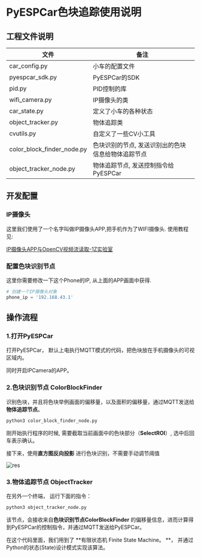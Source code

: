 

# PyESPCar色块追踪使用说明



## 工程文件说明



| 文件                       | 备注                                               |
| -------------------------- | -------------------------------------------------- |
| car_config.py              | 小车的配置文件                                     |
| pyespcar_sdk.py            | PyESPCar的SDK                                      |
| pid.py                     | PID控制的库                                        |
| wifi_camera.py             | IP摄像头的类                                       |
| car_state.py               | 定义了小车的各种状态                               |
| object_tracker.py          | 物体追踪类                                         |
| cvutils.py                 | 自定义了一些CV小工具                               |
| color_block_finder_node.py | 色块识别的节点, 发送识别出的色块信息给物体追踪节点 |
| object_tracker_node.py     | 物体追踪节点, 发送控制指令给PyESPCar               |



## 开发配置



### IP摄像头

这里我们使用了一个名字叫做IP摄像头APP,把手机作为了WIFI摄像头. 使用教程见:

[IP摄像头APP与OpenCV视频流读取-1Z实验室](https://www.jianshu.com/p/0586d7dad113)



### 配置色块识别节点

这里你需要修改一下这个Phone的IP, 从上面的APP画面中获得.

```python
# 创建一个IP摄像头对象
phone_ip = '192.168.43.1'
```





## 操作流程

### 1.打开PyESPCar

打开PyESPCar， 默认上电执行MQTT模式的代码，把色块放在手机摄像头的可视区域内。

同时开启IPCamera的APP。



### 2.色块识别节点 ColorBlockFinder



识别色块，并且将色块举例画面的偏移量，以及面积的偏移量，通过MQTT发送给**物体追踪节点**。

```bash
python3 color_block_finder_node.py
```

刚开始执行程序的时候, 需要截取当前画面中的色块部分（**SelectROI**）, 选中后回车表示确认。



接下来，使用**直方图反向投影** 进行色块识别，不需要手动调节阈值



![res](./image/res.jpg)





### 3.物体追踪节点 ObjectTracker

在另外一个终端， 运行下面的指令：

```bash
python3 object_tracker_node.py
```

该节点，会接收来自**色块识别节点ColorBlockFinder** 的偏移量信息，进而计算得到PyESPCar的控制指令，并通过MQTT发送给PyESPCar。



在这个代码里面，我们用到了 **有限状态机 Finite State Machine。 **， 并通过Python的状态(State)设计模式实现该算法。
